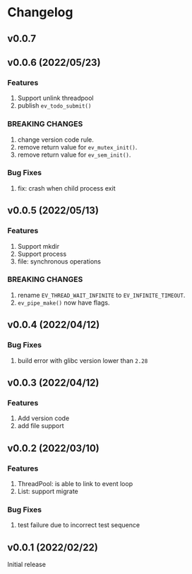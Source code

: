 # Changelog

## v0.0.7


## v0.0.6 (2022/05/23)

### Features
1. Support unlink threadpool
2. publish `ev_todo_submit()`

### BREAKING CHANGES
1. change version code rule.
2. remove return value for `ev_mutex_init()`.
3. remove return value for `ev_sem_init()`.

### Bug Fixes
1. fix: crash when child process exit


## v0.0.5 (2022/05/13)

### Features
1. Support mkdir
2. Support process
3. file: synchronous operations

### BREAKING CHANGES
1. rename `EV_THREAD_WAIT_INFINITE` to `EV_INFINITE_TIMEOUT`.
2. `ev_pipe_make()` now have flags.


## v0.0.4 (2022/04/12)

### Bug Fixes
1. build error with glibc version lower than `2.28`


## v0.0.3 (2022/04/12)

### Features
1. Add version code
2. add file support


## v0.0.2 (2022/03/10)

### Features
1. ThreadPool: is able to link to event loop
2. List: support migrate

### Bug Fixes
1. test failure due to incorrect test sequence


## v0.0.1 (2022/02/22)

Initial release
